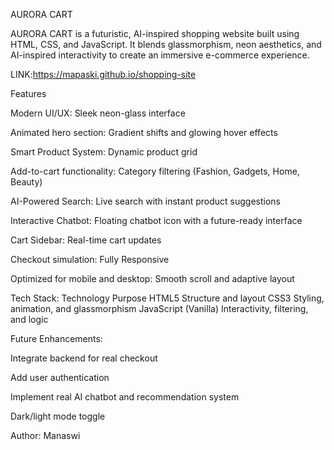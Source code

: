 AURORA CART

AURORA CART is a futuristic, AI-inspired shopping website built using HTML, CSS, and JavaScript.
It blends glassmorphism, neon aesthetics, and AI-inspired interactivity to create an immersive e-commerce experience.

LINK:https://mapaski.github.io/shopping-site


Features

Modern UI/UX:
Sleek neon-glass interface

Animated hero section:
Gradient shifts and glowing hover effects

 Smart Product System:
Dynamic product grid

Add-to-cart functionality:
Category filtering (Fashion, Gadgets, Home, Beauty)

AI-Powered Search:
Live search with instant product suggestions

Interactive Chatbot:
Floating chatbot icon with a future-ready interface

Cart Sidebar:
Real-time cart updates

Checkout simulation:
Fully Responsive

Optimized for mobile and desktop:
Smooth scroll and adaptive layout

Tech Stack:
Technology	Purpose
HTML5	Structure and layout
CSS3	Styling, animation, and glassmorphism
JavaScript (Vanilla)	Interactivity, filtering, and logic


Future Enhancements:

Integrate backend for real checkout

Add user authentication

Implement real AI chatbot and recommendation system

Dark/light mode toggle

Author:
Manaswi
